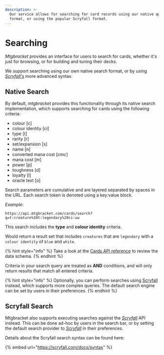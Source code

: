 ```yaml
---
description: >-
  Our service allows for searching for card records using our native query
  format, or using the popular Scryfall format.
---
```


# Searching

_Mtgbracket_ provides an interface for users to search for cards, whether it's just for browsing, or for building and tuning their decks.

We support searching using our own native search format, or by using [_Scryfall's_](https://scryfall.com) more advanced syntax.

## Native Search

By default, _mtgbracket_ provides this functionality through its native search implementation, which supports searching for cards using the following criteria:

* colour \[c\]
* colour identity \[ci\]
* type \[t\]
* rarity \[r\]
* set/expansion \[s\]
* name \[n\]
* converted mana cost \[cmc\]
* mana cost \[m\]
* power \[p\]
* toughness \[d\]
* loyalty \[l\]
* oracle text \[o\]

Search parameters are cumulative and are layered separated by spaces in the URL.  Each search token is denoted using a key:value block.

_Example_: 

`https://api.mtgbracket.com/cards/search?q=t:creature%20t:legendary%20ci:uw`

This search includes the **type** and **colour identity** criteria.

Would return a result set that includes `creatures` that are `legendary` with a `colour identity` of `blue` and `white`.

{% hint style="info" %}
Take a look at the [Cards API reference](../../api-reference/cards.md#search-for-a-card) to review the data schema.
{% endhint %}

Criteria in your search query are treated as **AND** conditions, and will only return results that match all entered criteria.

{% hint style="info" %}
Optionally, you can perform searches using [Scryfall](https://scryfall.com) instead, which supports more complex queries.  The default search engine can be set by users in their preferences.
{% endhint %}

## Scryfall Search

Mtgbracket also supports executing searches against the [_Scryfall_](https://scryfall.com) API instead.  This can be done ad-hoc by users in the search bar, or by setting the default search provider to [_Scryfall_](https://scryfall.com) in their preferences.

Details about the Scryfall search syntax can be found here:

{% embed url="https://scryfall.com/docs/syntax" %}

